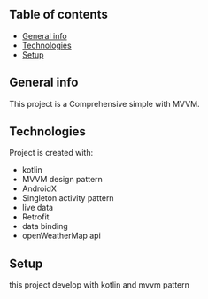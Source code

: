 ## Table of contents
* [General info](#general-info)
* [Technologies](#technologies)
* [Setup](#setup)

## General info
This project is a Comprehensive  simple with MVVM.

## Technologies
Project is created with:
* kotlin
* MVVM design pattern
* AndroidX
* Singleton activity pattern
* live data
* Retrofit
* data binding
* openWeatherMap api

## Setup
this project develop with kotlin and mvvm pattern